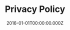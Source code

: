 ---
layout: layouts/privacy.njk
title: Privacy Policy
section: privacy
date: 2016-01-01T00:00:00.000Z
permalink: /privacypolicy/index.html
eleventyNavigation:
  key: privacy
  order: 4
---